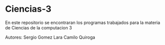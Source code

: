 # Ciencias-3

En este repositorio se encontraran los programas trabajados para la materia de Ciencias de la computacion 3

Autores: Sergio Gomez Lara
         Camilo Quiroga
